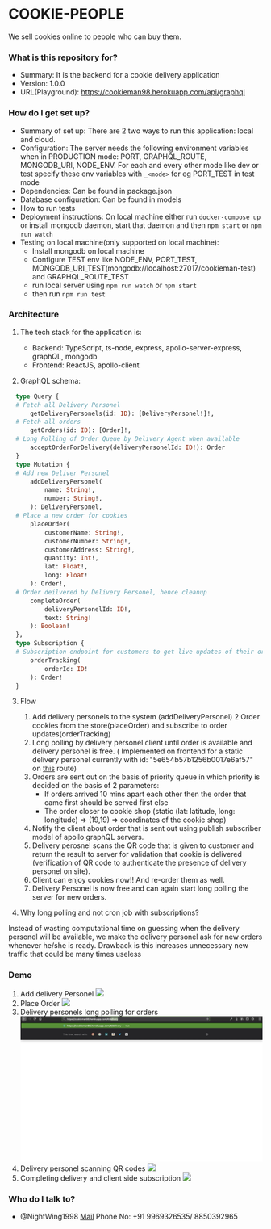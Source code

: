 # COOKIE-PEOPLE

We sell cookies online to people who can buy them.

### What is this repository for? ###

* Summary: It is the backend for a cookie delivery application
* Version: 1.0.0
* URL(Playground): https://cookieman98.herokuapp.com/api/graphql

### How do I get set up? ###

* Summary of set up: There are 2 two ways to run this application: local and cloud.
* Configuration: The server needs the following environment variables when in PRODUCTION mode: PORT, GRAPHQL_ROUTE, MONGODB_URI, NODE_ENV. For each and every other mode like dev or test specify these env variables with `_<mode>` for eg PORT_TEST in test mode
* Dependencies: Can be found in package.json
* Database configuration: Can be found in models
* How to run tests
* Deployment instructions: On local machine either run `docker-compose up` or install mongodb daemon, start that daemon and then `npm start` or `npm run watch`
* Testing on local machine(only supported on local machine):
    * Install mongodb on local machine
    * Configure TEST env like NODE_ENV, PORT_TEST, MONGODB_URI_TEST(mongodb://localhost:27017/cookieman-test) and GRAPHQL_ROUTE_TEST
    * run local server using `npm run watch` or `npm start`
    * then run `npm run test`

### Architecture ###

1. The tech stack for the application is:
    * Backend: TypeScript, ts-node, express, apollo-server-express, graphQL, mongodb
    * Frontend: ReactJS, apollo-client
  
2. GraphQL schema:
  ```graphql
    type Query {
    # Fetch all Delivery Personel
		getDeliveryPersonels(id: ID): [DeliveryPersonel!]!,
    # Fetch all orders
		getOrders(id: ID): [Order]!,
    # Long Polling of Order Queue by Delivery Agent when available
		acceptOrderForDelivery(deliveryPersonelId: ID!): Order
	}
	type Mutation {
    # Add new Deliver Personel
		addDeliveryPersonel(
			name: String!,
			number: String!,
		): DeliveryPersonel,
    # Place a new order for cookies
		placeOrder(
			customerName: String!,
			customerNumber: String!,
			customerAddress: String!,
			quantity: Int!,
			lat: Float!,
			long: Float!
		): Order!,
    # Order deilvered by Delivery Personel, hence cleanup
		completeOrder(
			deliveryPersonelId: ID!,
			text: String!
		): Boolean!
	},
	type Subscription {
    # Subscription endpoint for customers to get live updates of their order
		orderTracking(
			orderId: ID!
		): Order!
	}
  ```
 
 3. Flow
      1. Add delivery personels to the system (addDeliveryPersonel)
      2 Order cookies from the store(placeOrder) and subscribe to order updates(orderTracking)
      3. Long polling by delivery personel client until order is available and delivery personel is free. ( Implemented on frontend for a static delivery personel currently with id: "5e654b57b1256b0017e6af57" on <a href="https://cookieman98.herokuapp.com/#/delivery">this</a> route)
      4. Orders are sent out on the basis of priority queue in which priority is decided on the basis of 2 parameters:
          * If orders arrived 10 mins apart each other then the order that came first should be served first else
          * The order closer to cookie shop (static (lat: latitude, long: longitude) => (19,19) => coordinates of the cookie shop)
      5. Notify the client about order that is sent out using publish subscriber model of apollo graphQL servers.
      6. Delivery perosnel scans the QR code that is given to customer and return the result to server for validation that cookie is delivered (verification of QR code to authenticate the presence of delivery personel on site).
      7. Client can enjoy cookies now!! And re-order them as well.
      8. Delivery Personel is now free and can again start long polling the server for new orders.
      
4. Why long polling and not cron job with subscriptions?
  <p>Instead of wasting computational time on guessing when the delivery personel will be available, we make the delivery personel ask for new orders whenever he/she is ready. Drawback is this increases unnecessary new traffic that could be many times useless</p>
  
### Demo ###

1. Add delivery Personel <img src="https://github.com/NightWing1998/CookieMan/blob/master/addDeliveryPersonal.gif" />
2. Place Order <img src="https://github.com/NightWing1998/CookieMan/blob/master/placeOrder.gif" />
3. Delivery personels long polling for orders <img src="https://github.com/NightWing1998/CookieMan/blob/master/long%20polling.gif" />
4. Delivery personel scanning QR codes <img src="https://github.com/NightWing1998/CookieMan/blob/master/scan%20QR%20code.gif" />
5. Completing delivery and client side subscription <img src="https://github.com/NightWing1998/CookieMan/blob/master/delivered%20and%20subscription.gif" />

### Who do I talk to? ###

* @NightWing1998 <a href="mailto:dsdruvil8@gmail.com">Mail</a> Phone No: +91 9969326535/ 8850392965
